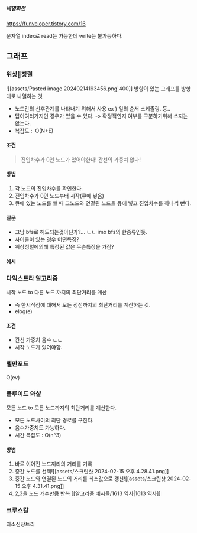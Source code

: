 ##### 배열회전
https://funveloper.tistory.com/16

문자열 index로 read는 가능한데 write는 불가능하다.
## 그래프
### 위상정렬
![[assets/Pasted image 20240214193456.png|400]]
방향이 있는 그래프를 방향대로 나열하는 것
- 노드간의 선후관계를 나타내기 위해서 사용
	  ex ) 일의 순서 스케줄링..등..	  
- 답이여러가지인 경우가 있을 수 있다. -> 확정적인지 여부를 구분하기위해 쓰지는 않는다.
- 복잡도 :  O(N+E)
#### 조건
> 진입차수가 0인 노드가 있어야한다!
> 간선의 가중치 없다!
#### 방법
1. 각 노드의 진입차수를 확인한다.
2. 진입차수가 0인 노드부터 시작(큐에 넣음)
3. 큐에 있는 노드를 뺄 때 그노드와 연결된 노드을 큐에 넣고 진입차수를 하나씩 뺀다. 

#### 질문
- 그냥 bfs로 해도되는것아닌가?... ㄴㄴ imo bfs의 한종류인듯.
- 사이클이 있는 경우 어떤특징?
- 위상정렬에의해 특정된 값은 무슨특징을 가짐?


#### 예시


### 다익스트라 알고리즘
시작 노드 to 다른 노드 까지의 최단거리를 계산
- 즉 한시작점에 대해서 모든 정점까지의 최단거리를 계산하는 것.
- elog(e)
#### 조건 
- 간선 가중치 음수 ㄴㄴ
- 시작 노드가 있어야함.


### 벨만포드 
O(ev)
### 플루이드 와샬
모든 노드 to 모든 노드까지의 최단거리를 계산한다.
- 모든 노드사이의 최단 경로를 구한다.
- 음수가중치도 가능하다.
- 시간 복잡도 : O(n^3)

#### 방법
1. 바로 이어진 노드끼리의 거리를 기록
2. 중간 노드를 선택![[assets/스크린샷 2024-02-15 오후 4.28.41.png]]
3. 중간 노드와 연결된 노드의 거리를 최소값으로 갱신![[assets/스크린샷 2024-02-15 오후 4.31.41.png]]
4. 2,3을 노드 개수만큼 반복
[[알고리즘 예시들/1613 역사|1613 역사]]

### 크루스칼 
최소신장트리